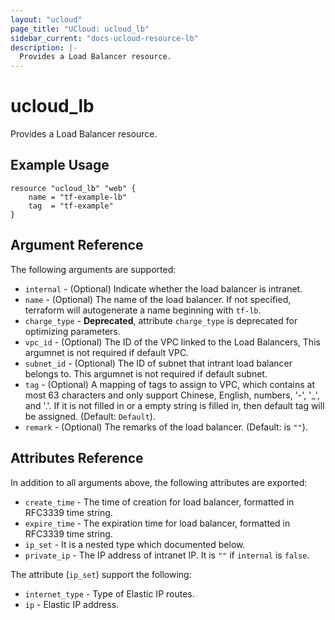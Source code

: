 ```yaml
---
layout: "ucloud"
page_title: "UCloud: ucloud_lb"
sidebar_current: "docs-ucloud-resource-lb"
description: |-
  Provides a Load Balancer resource.
---
```


# ucloud_lb

Provides a Load Balancer resource.

## Example Usage

```hcl
resource "ucloud_lb" "web" {
    name = "tf-example-lb"
    tag  = "tf-example"
}
```

## Argument Reference

The following arguments are supported:

* `internal` - (Optional) Indicate whether the load balancer is intranet.
* `name` - (Optional) The name of the load balancer. If not specified, terraform will autogenerate a name beginning with `tf-lb`.
* `charge_type` - **Deprecated**, attribute `charge_type` is deprecated for optimizing parameters.
* `vpc_id` - (Optional) The ID of the VPC linked to the Load Balancers, This argumnet is not required if default VPC.
* `subnet_id` - (Optional) The ID of subnet that intrant load balancer belongs to. This argumnet is not required if default subnet.
* `tag` - (Optional) A mapping of tags to assign to VPC, which contains at most 63 characters and only support Chinese, English, numbers, '-', '_', and '.'. If it is not filled in or a empty string is filled in, then default tag will be assigned. (Default: `Default`).
* `remark` - (Optional) The remarks of the load balancer. (Default: is `""`).

## Attributes Reference

In addition to all arguments above, the following attributes are exported:

* `create_time` - The time of creation for load balancer, formatted in RFC3339 time string.
* `expire_time` - The expiration time for load balancer, formatted in RFC3339 time string.
* `ip_set` - It is a nested type which documented below.
* `private_ip` - The IP address of intranet IP. It is `""` if `internal` is `false`.

The attribute (`ip_set`) support the following:

* `internet_type` - Type of Elastic IP routes.
* `ip` - Elastic IP address.
